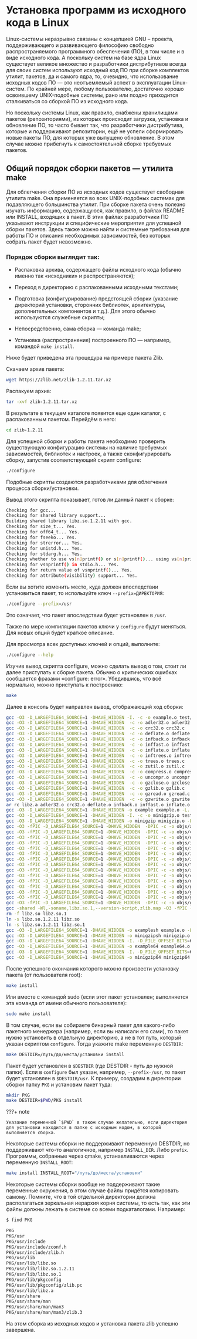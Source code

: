 # Установка программ из исходного кода в Linux

Linux-системы неразрывно связаны с концепцией GNU – проекта, поддерживающего и развивающего философию свободно распространяемого программного обеспечения (ПО), в том числе и в виде исходного кода. А поскольку систем на базе ядра Linux существует великое множество и разработчики дистрибутивов всегда для своих систем используют исходный код ПО при сборке комплектов утилит, пакетов, да и самого ядра, то, очевидно, что использование исходных кодов ПО — это неотъемлемый аспект в эксплуатации Linux-систем. По крайней мере, любому пользователю, достаточно хорошо освоившему UNIX-подобные системы, рано или поздно приходится сталкиваться со сборкой ПО из исходного кода.

Но поскольку системы Linux, как правило, снабжены хранилищами пакетов (репозиториями), из которых происходит загрузка, установка и обновление ПО, то часто бывает так, что разработчики дистрибутива, которые и поддерживают репозитории, ещё не успели сформировать новые пакеты ПО, для которых уже выпущено обновление. В этом случае можно прибегнуть к самостоятельной сборке требуемых пакетов.

## Общий порядок сборки пакетов — утилита make

Для облегчения сборки ПО из исходных кодов существует свободная утилита make. Она применяется во всех UNIX-подобных системах для подавляющего большинства утилит. При сборке пакета очень полезно изучать информацию, содержащуюся, как правило, в файлах README или INSTALL, входящих в пакет. В этих файлах разработчики ПО указывают инструкции и специфические мероприятия для успешной сборки пакетов. Здесь также можно найти и системные требования для работы ПО и описания необходимых зависимостей, без которых собрать пакет будет невозможно.

### Порядок сборки выглядит так:

- Распаковка архива, содержащего файлы исходного кода (обычно именно так «исходники» и распространяются);

- Переход в директорию с распакованными исходными текстами;

- Подготовка (конфигурирование) предстоящей сборки (указание директорий установки, сторонних библиотек, архитектуры, дополнительных компонентов и т.д.). Для этого обычно используются служебные скрипты;

- Непосредственно, сама сборка — команда make;

- Установка (распространение) построенного ПО — например, командой `make install`.

Ниже будет приведена эта процедура на примере пакета Zlib.

Скачаем архив пакета:

```bash
wget https://zlib.net/zlib-1.2.11.tar.xz
```

Распакуем архив:

```bash
tar -xvf zlib-1.2.11.tar.xz
```

В результате в текущем каталоге появится еще один каталог, с распакованным пакетом. Перейдём в него:

```bash
cd zlib-1.2.11
```

Для успешной сборки и работы пакета необходимо проверить существующую конфигурацию системы на наличие требуемых зависимостей, библиотек и настроек, а также сконфигурировать сборку, запустив соответствующий скрипт configure:

```bash
./configure
```

Подобные скрипты создаются разработчиками для облегчения процесса сборки/установки.

Вывод этого скрипта показывает, готов ли данный пакет к сборке:

```bash
Checking for gcc...
Checking for shared library support...
Building shared library libz.so.1.2.11 with gcc.
Checking for size_t... Yes.
Checking for off64_t... Yes.
Checking for fseeko... Yes.
Checking for strerror... Yes.
Checking for unistd.h... Yes.
Checking for stdarg.h... Yes.
Checking whether to use vs[n]printf() or s[n]printf()... using vs[n]printf().
Checking for vsnprintf() in stdio.h... Yes.
Checking for return value of vsnprintf()... Yes.
Checking for attribute(visibility) support... Yes.
```

Если вы хотите изменить место, куда должен впоследствии установиться пакет, то используйте ключ `--prefix=ДИРЕКТОРИЯ`:

```bash
./configure --prefix=/usr
```

Это означает, что пакет впоследствии будет установлен в `/usr`.

Также по мере компиляции пакетов ключи у `configure` будут меняться. Для новых опций будет краткое описание.

Для просмотра всех доступных ключей и опций, выполните:

```bash
./configure --help
```

Изучив вывод скрипта configure, можно сделать вывод о том, стоит ли далее приступать к сборке пакета. Обычно о критических ошибках сообщается фразами «configure: error». Убедившись, что всё нормально, можно приступать к построению:

```bash
make
```

Далее в консоль будет направлен вывод, отображающий ход сборки:

```bash
gcc -O3 -D_LARGEFILE64_SOURCE=1 -DHAVE_HIDDEN -I. -c -o example.o test/example.c
gcc -O3 -D_LARGEFILE64_SOURCE=1 -DHAVE_HIDDEN  -c -o adler32.o adler32.c
gcc -O3 -D_LARGEFILE64_SOURCE=1 -DHAVE_HIDDEN  -c -o crc32.o crc32.c
gcc -O3 -D_LARGEFILE64_SOURCE=1 -DHAVE_HIDDEN  -c -o deflate.o deflate.c
gcc -O3 -D_LARGEFILE64_SOURCE=1 -DHAVE_HIDDEN  -c -o infback.o infback.c
gcc -O3 -D_LARGEFILE64_SOURCE=1 -DHAVE_HIDDEN  -c -o inffast.o inffast.c
gcc -O3 -D_LARGEFILE64_SOURCE=1 -DHAVE_HIDDEN  -c -o inflate.o inflate.c
gcc -O3 -D_LARGEFILE64_SOURCE=1 -DHAVE_HIDDEN  -c -o inftrees.o inftrees.c
gcc -O3 -D_LARGEFILE64_SOURCE=1 -DHAVE_HIDDEN  -c -o trees.o trees.c
gcc -O3 -D_LARGEFILE64_SOURCE=1 -DHAVE_HIDDEN  -c -o zutil.o zutil.c
gcc -O3 -D_LARGEFILE64_SOURCE=1 -DHAVE_HIDDEN  -c -o compress.o compress.c
gcc -O3 -D_LARGEFILE64_SOURCE=1 -DHAVE_HIDDEN  -c -o uncompr.o uncompr.c
gcc -O3 -D_LARGEFILE64_SOURCE=1 -DHAVE_HIDDEN  -c -o gzclose.o gzclose.c
gcc -O3 -D_LARGEFILE64_SOURCE=1 -DHAVE_HIDDEN  -c -o gzlib.o gzlib.c
gcc -O3 -D_LARGEFILE64_SOURCE=1 -DHAVE_HIDDEN  -c -o gzread.o gzread.c
gcc -O3 -D_LARGEFILE64_SOURCE=1 -DHAVE_HIDDEN  -c -o gzwrite.o gzwrite.c
ar rc libz.a adler32.o crc32.o deflate.o infback.o inffast.o inflate.o inftrees.o trees.o zutil.o compress.o uncompr.o gzclose.o gzlib.o gzread.o gzwrite.o
gcc -O3 -D_LARGEFILE64_SOURCE=1 -DHAVE_HIDDEN -o example example.o -L. libz.a
gcc -O3 -D_LARGEFILE64_SOURCE=1 -DHAVE_HIDDEN -I. -c -o minigzip.o test/minigzip.c
gcc -O3 -D_LARGEFILE64_SOURCE=1 -DHAVE_HIDDEN -o minigzip minigzip.o -L. libz.a
gcc -O3 -fPIC -D_LARGEFILE64_SOURCE=1 -DHAVE_HIDDEN  -DPIC -c -o objs/adler32.o adler32.c
gcc -O3 -fPIC -D_LARGEFILE64_SOURCE=1 -DHAVE_HIDDEN  -DPIC -c -o objs/crc32.o crc32.c
gcc -O3 -fPIC -D_LARGEFILE64_SOURCE=1 -DHAVE_HIDDEN  -DPIC -c -o objs/deflate.o deflate.c
gcc -O3 -fPIC -D_LARGEFILE64_SOURCE=1 -DHAVE_HIDDEN  -DPIC -c -o objs/infback.o infback.c
gcc -O3 -fPIC -D_LARGEFILE64_SOURCE=1 -DHAVE_HIDDEN  -DPIC -c -o objs/inffast.o inffast.c
gcc -O3 -fPIC -D_LARGEFILE64_SOURCE=1 -DHAVE_HIDDEN  -DPIC -c -o objs/inflate.o inflate.c
gcc -O3 -fPIC -D_LARGEFILE64_SOURCE=1 -DHAVE_HIDDEN  -DPIC -c -o objs/inftrees.o inftrees.c
gcc -O3 -fPIC -D_LARGEFILE64_SOURCE=1 -DHAVE_HIDDEN  -DPIC -c -o objs/trees.o trees.c
gcc -O3 -fPIC -D_LARGEFILE64_SOURCE=1 -DHAVE_HIDDEN  -DPIC -c -o objs/zutil.o zutil.c
gcc -O3 -fPIC -D_LARGEFILE64_SOURCE=1 -DHAVE_HIDDEN  -DPIC -c -o objs/compress.o compress.c
gcc -O3 -fPIC -D_LARGEFILE64_SOURCE=1 -DHAVE_HIDDEN  -DPIC -c -o objs/uncompr.o uncompr.c
gcc -O3 -fPIC -D_LARGEFILE64_SOURCE=1 -DHAVE_HIDDEN  -DPIC -c -o objs/gzclose.o gzclose.c
gcc -O3 -fPIC -D_LARGEFILE64_SOURCE=1 -DHAVE_HIDDEN  -DPIC -c -o objs/gzlib.o gzlib.c
gcc -O3 -fPIC -D_LARGEFILE64_SOURCE=1 -DHAVE_HIDDEN  -DPIC -c -o objs/gzread.o gzread.c
gcc -O3 -fPIC -D_LARGEFILE64_SOURCE=1 -DHAVE_HIDDEN  -DPIC -c -o objs/gzwrite.o gzwrite.c
gcc -shared -Wl,-soname,libz.so.1,--version-script,zlib.map -O3 -fPIC -D_LARGEFILE64_SOURCE=1 -DHAVE_HIDDEN -o libz.so.1.2.11 adler32.lo crc32.lo deflate.lo infback.lo inffast.lo inflate.lo inftrees.lo trees.lo zutil.lo compress.lo uncompr.lo gzclose.lo gzlib.lo gzread.lo gzwrite.lo  -lc
rm -f libz.so libz.so.1
ln -s libz.so.1.2.11 libz.so
ln -s libz.so.1.2.11 libz.so.1
gcc -O3 -D_LARGEFILE64_SOURCE=1 -DHAVE_HIDDEN -o examplesh example.o -L. libz.so.1.2.11
gcc -O3 -D_LARGEFILE64_SOURCE=1 -DHAVE_HIDDEN -o minigzipsh minigzip.o -L. libz.so.1.2.11
gcc -O3 -D_LARGEFILE64_SOURCE=1 -DHAVE_HIDDEN -I. -D_FILE_OFFSET_BITS=64 -c -o example64.o test/example.c
gcc -O3 -D_LARGEFILE64_SOURCE=1 -DHAVE_HIDDEN -o example64 example64.o -L. libz.a
gcc -O3 -D_LARGEFILE64_SOURCE=1 -DHAVE_HIDDEN -I. -D_FILE_OFFSET_BITS=64 -c -o minigzip64.o test/minigzip.c
gcc -O3 -D_LARGEFILE64_SOURCE=1 -DHAVE_HIDDEN -o minigzip64 minigzip64.o -L. libz.a
```

После успешного окончания которого можно произвести установку пакета (от пользователя root):

```bash
make install
```

Или вместе с командой sudo (если этот пакет установлен; выполняется эта команда от имени обычного пользователя):

```bash
sudo make install
```

В том случае, если вы собираете бинарный пакет для какого-либо пакетного менеджера (например, если вы написали его сами), то пакет нужно установить в отдельную директорию, а не в тот путь, который указан скриптом `configure`. Тогда укажите make переменную `DESTDIR`:

```bash
make DESTDIR=/путь/до/места/установки install
```

Пакет будет установлен в `$DESTDIR` (где DESTDIR - путь до нужной папки). Если в `configure` был указан, например, `--prefix-/usr`, то пакет будет установлен в `$DESTDIR/usr`. К примеру, создадим в директории сборки папку `PKG` и установим пакет туда:

```bash
mkdir PKG
make DESTDIR=$PWD/PKG install
```

???+ note

    Указание переменной `$PWD` в таком случае желательно, если директория для установки находится в папке с исходным кодом, в которой выполняется сборка.

Некоторые системы сборки не поддерживают переменную DESTDIR, но поддерживают что-то аналогичное, например `INSTALL_DIR`. Либо `prefix`. Программы, собранные через qmake, устанавливаются через переменную `INSTALL_ROOT`:

```bash
make install INSTALL_ROOT="/путь/до/места/установки"
```

Некоторые системы сборки вообще не поддерживают такие переменные окружения, в этом случае файлы придётся копировать самому. Помните, что в той отдельной директории должна располагаться зеркальная иерархия корня системы, то есть так, как эти файлы должны лежать в системе со всеми подкаталогами. Например:

```bash
$ find PKG

PKG
PKG/usr
PKG/usr/include
PKG/usr/include/zconf.h
PKG/usr/include/zlib.h
PKG/usr/lib
PKG/usr/lib/libz.so
PKG/usr/lib/libz.so.1.2.11
PKG/usr/lib/libz.so.1
PKG/usr/lib/pkgconfig
PKG/usr/lib/pkgconfig/zlib.pc
PKG/usr/lib/libz.a
PKG/usr/share
PKG/usr/share/man
PKG/usr/share/man/man3
PKG/usr/share/man/man3/zlib.3
```

На этом сборка из исходных кодов и установка пакета zlib успешно завершена.
